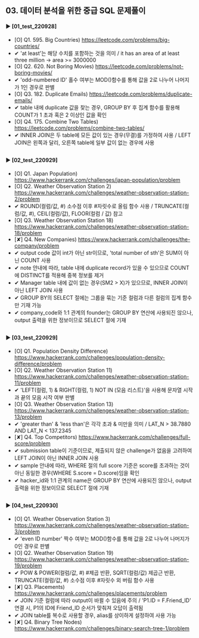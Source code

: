 ####  
## 03. 데이터 분석을 위한 중급 SQL 문제풀이  
#### ► [01_test_220928]  
- [O] Q1. 595. Big Countries) https://leetcode.com/problems/big-countries/  
- ✔︎ 'at least'는 해당 수치를 포함하는 것을 의미 / it has an area of at least three million → area >= 3000000  
- [O] Q2. 620. Not Boring Movies) https://leetcode.com/problems/not-boring-movies/  
- ✔︎ 'odd-numbered ID' 홀수 여부는 MOD()함수를 통해 값을 2로 나누어 나머지가 1인 경우로 판별  
- [O] Q3. 182. Duplicate Emails) https://leetcode.com/problems/duplicate-emails/  
- ✔︎ table 내에 duplicate 값을 찾는 경우, GROUP BY 후 집계 함수를 활용해 COUNT가 1 초과 혹은 2 이상인 값을 확인  
- [O] Q4. 175. Combine Two Tables) https://leetcode.com/problems/combine-two-tables/  
- ✔︎ INNER JOIN은 두 table에 모든 값이 있는 경우(무결)를 가정하여 사용 / LEFT JOIN은 왼쪽과 달리, 오른쪽 table에 일부 값이 없는 경우에 사용  
##  
#### ► [02_test_220929]  
- [O] Q1. Japan Population) https://www.hackerrank.com/challenges/japan-population/problem  
- [O] Q2. Weather Observation Station 2) https://www.hackerrank.com/challenges/weather-observation-station-2/problem  
- ✔︎ ROUND(컬럼/값, #) 소수점 이후 #자릿수로 올림 함수 사용 / TRUNCATE(컬럼/값, #), CEIL(컬럼/값), FLOOR(컬럼 / 값) 참고
- [O] Q3. Weather Observation Station 18) https://www.hackerrank.com/challenges/weather-observation-station-18/problem  
- [✘] Q4. New Companies) https://www.hackerrank.com/challenges/the-company/problem  
- ✔︎ output code 값이 int가 아닌 str이므로, 'total number of sth'은 SUM이 아닌 COUNT 사용
- ✔︎ note 안내에 따라, table 내에 duplicate record가 있을 수 있으므로 COUNT에 DISTINCT를 적용해 중복 정보를 제거
- ✔︎ Manager table 내에 값이 없는 경우(SM2 > X)가 있으므로, INNER JOIN이 아닌 LEFT JOIN 사용
- ✔︎ GROUP BY의 SELECT 절에는 그룹을 묶는 기준 컬럼과 다른 컬럼의 집계 함수만 기재 가능
- ✔︎ company_code와 1:1 관계의 founder는 GROUP BY 연산에 사용되진 않으나, output 출력을 위한 정보이므로 SELECT 절에 기재
##  
#### ► [03_test_220929]  
- [O] Q1. Population Density Difference) https://www.hackerrank.com/challenges/population-density-difference/problem
- [O] Q2. Weather Observation Station 11) https://www.hackerrank.com/challenges/weather-observation-station-11/problem
- ✔︎ 'LEFT(컬럼, 1) & RIGHT(컬럼, 1) NOT IN (모음 리스트)'을 사용해 문자열 시작과 끝의 모음 시작 여부 판별
- [O] Q3. Weather Observation Station 13) https://www.hackerrank.com/challenges/weather-observation-station-13/problem
- ✔︎ 'greater than' & 'less than'은 각각 초과 & 미만을 의미 / LAT_N > 38.7880 AND LAT_N < 137.2345
- [✘] Q4. Top Competitors) https://www.hackerrank.com/challenges/full-score/problem
- ✔︎ submission table이 기준이므로, 제출되지 않은 challenge가 없음을 고려하여 LEFT JOIN이 아닌 INNER JOIN 사용
- ✔︎ sample 안내에 따라, WHERE 절의 full score 기준은 score를 초과하는 것이 아닌 동일한 경우(WHERE S.score = D.score)임을 확인
- ✔︎ hacker_id와 1:1 관계의 name은 GROUP BY 연산에 사용되진 않으나, output 출력을 위한 정보이므로 SELECT 절에 기재
## 
#### ► [04_test_220930]  
- [O] Q1. Weather Observation Station 3) https://www.hackerrank.com/challenges/weather-observation-station-3/problem
- ✔︎ 'even ID number' 짝수 여부는 MOD()함수를 통해 값을 2로 나누어 나머지가 0인 경우로 판별  
- [O] Q2. Weather Observation Station 19) https://www.hackerrank.com/challenges/weather-observation-station-19/problem
- ✔︎ POW & POWER(컬럼/값, #) #제곱 반환, SQRT(컬럼/값) 제곱근 반환, TRUNCATE(컬럼/값, #) 소수점 이후 #자릿수 외 버림 함수 사용
- [✘] Q3. Placements) https://www.hackerrank.com/challenges/placements/problem
- ✔︎ JOIN 기준 컬럼에 따라 output이 바뀔 수 있음에 주의 / 'P1.ID = F.Friend_ID' 연결 시, P1의 ID에 Friend_ID 순서가 맞춰져 오답이 출력됨
- ✔︎ JOIN table를 복수로 사용할 경우, alias를 상이하게 설정하여 사용 가능
- [✘] Q4. Binary Tree Nodes) https://www.hackerrank.com/challenges/binary-search-tree-1/problem
## 
